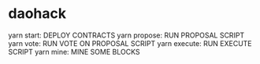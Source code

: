 # daohack

yarn start: DEPLOY CONTRACTS
yarn propose: RUN PROPOSAL SCRIPT
yarn vote: RUN VOTE ON PROPOSAL SCRIPT
yarn execute: RUN EXECUTE SCRIPT
yarn mine: MINE SOME BLOCKS
